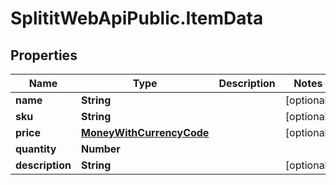 # SplititWebApiPublic.ItemData

## Properties

Name | Type | Description | Notes
------------ | ------------- | ------------- | -------------
**name** | **String** |  | [optional] 
**sku** | **String** |  | [optional] 
**price** | [**MoneyWithCurrencyCode**](MoneyWithCurrencyCode.md) |  | [optional] 
**quantity** | **Number** |  | 
**description** | **String** |  | [optional] 


